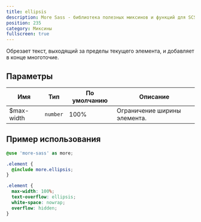 ```yaml
---
title: ellipsis
description: More Sass - библиотека полезных миксинов и функций для SCSS.
position: 235
category: Миксины
fullscreen: true
---
```


Обрезает текст, выходящий за пределы текущего элемента, и добавляет в конце многоточие.

## Параметры

| Имя        | Тип      | По умолчанию | Описание                     |
|------------|----------|--------------|------------------------------|
| $max-width | `number` | 100%         | Ограничение ширины элемента. |

## Пример использования

<code-group>

  <code-block label="SCSS" active>

  ```scss
  @use 'more-sass' as more;

  .element {
  	@include more.ellipsis;
  }
  ```

  </code-block>

  <code-block label="Результат">

  ```css
  .element {
  	max-width: 100%;
  	text-overflow: ellipsis;
  	white-space: nowrap;
  	overflow: hidden;
  }
  ```

  </code-block>

</code-group>
